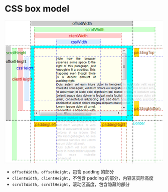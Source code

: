 # CSS box model

![css-box-model](./assets/css-box-model.png)

- `offsetWidth`，`offsetHeight`，包含 padding 的部分
- `clientWidth`，`clientHeight`，不包含 padding 的部分，内容区实际高度
- `scrollWidth`，`scrollHeight`，滚动区高度，包含隐藏的部分
